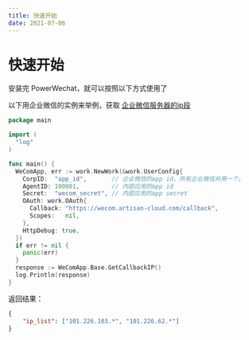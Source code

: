 ```yaml
---
title: 快速开始
date: 2021-07-06
---
```


# 快速开始

安装完 PowerWechat，就可以按照以下方式使用了

以下用企业微信的实例来举例，获取 [企业微信服务器的ip段](https://open.work.weixin.qq.com/api/doc/90000/90135/90930)

```go
package main

import (
  "log"
)

func main() {
  WeComApp, err := work.NewWork(&work.UserConfig{
    CorpID:  "app_id",       // 企业微信的app id，所有企业微信共用一个。
    AgentID: 100001,         // 内部应用的app id
    Secret:  "wecom_secret", // 内部应用的app secret
    OAuth: work.OAuth{
      Callback: "https://wecom.artisan-cloud.com/callback",
      Scopes:   nil,
    },
    HttpDebug: true,
  })
  if err != nil {
    panic(err)
  }
  response := WeComApp.Base.GetCallbackIP()
  log.Println(response)
}
```

返回结果：
```json
{
    "ip_list": ["101.226.103.*", "101.226.62.*"]
}
```

